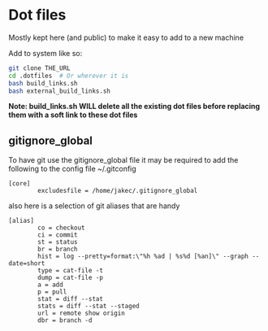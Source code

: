 
# Dot files

Mostly kept here (and public) to make it easy to add to a new machine

Add to system like so:
```bash
git clone THE_URL
cd .dotfiles  # Or wherever it is
bash build_links.sh
bash external_build_links.sh
```

**Note: build_links.sh WILL delete all the existing dot files before replacing them with a soft link to these dot files**

## gitignore_global

To have git use the gitignore_global file it may be required to add the following to the config file ~/.gitconfig

```
[core]
        excludesfile = /home/jakec/.gitignore_global
```

also here is a selection of git aliases that are handy
```
[alias]
        co = checkout
        ci = commit
        st = status
        br = branch
        hist = log --pretty=format:\"%h %ad | %s%d [%an]\" --graph --date=short
        type = cat-file -t
        dump = cat-file -p
        a = add
        p = pull
        stat = diff --stat
        stats = diff --stat --staged
        url = remote show origin
        dbr = branch -d
```

